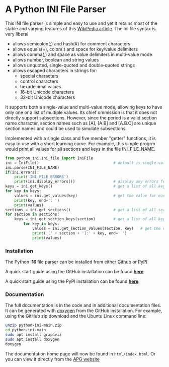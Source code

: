 # A Python INI File Parser

This INI file parser is simple and easy to use and yet
it retains most of the stable and varying features
of this [WikiPedia article](https://en.wikipedia.org/wiki/INI_file).
The ini file syntax is very liberal

-   allows semicolon(;) and hash(#) for comment characters
-   allows equals(=), colon(:) and space for key/value delimiters
-   allows comma(,) and space as value delimiters in multi-value mode
-   allows number, boolean and string values
-   allows unquoted, single-quoted and double-quoted strings
-   allows escaped characters in strings for:
    -   special characters
    -   control characters
    -   hexadecimal values
    -   16-bit Unicode characters
    -   32-bit Unicode characters

It supports both a single-value and multi-value mode,
allowing keys to have only one or a list of multiple values.
Its chief ommission is that it does not directly support subsections.
However, since the period is a valid section name character, section names
such as [A], [A.B] and [A.B.C] are unique section names and could be used to simulate
subsections.

Implemented with a single class and five member "getter" functions, it is easy to use
with a short learning curve. For example, this simple progrm would print all values
for all sections and keys in the file INI_FILE_NAME.

```python
from python_ini.ini_file import IniFile
ini = IniFile()                                 # default is single-value mode
ini.parse(INI_FILE_NAME)
if(ini.errors):
    print('INI FILE ERRORS')
    print(ini.display_errors())                 # display any errors found in the INI file
keys = ini.get_keys()                           # get a list of all keys in the global section
for key in keys:
    values = ini.get_values(key)                # get the value for each key
    print(key, end=': ')
    print(values)
sections = ini.get_sections()                   # get a list of all section names
for section in sections:
    keys = ini.get_section_keys(section)        # get a list of all keys in each section
        for key in keys:
            values = ini.get_section_values(section, key)   # get the value for each section key
            print('[' + section + ']:' + key, end=' ')
            print(values)
```

### Installation

The Python INI file parser can be installed from either
[Github](https://github.com/ldthomas/python-ini)
or
[PyPI](https://pypi.org/project/python-ini/)

A quick start guide using the GitHub installation can be found
[**here**](https://github.com/ldthomas/python-ini/blob/main/docs/quick_github.md).

A quick start guide using the PyPI installation can be found
[**here**](https://github.com/ldthomas/python-ini/blob/main/docs/quick_pip.md).

### Documentation

The full documentation is in the code and in additional documentation files.
It can be generated
with [doxygen](https://www.doxygen.nl/)
from the GitHub installation. For example, using the GitHub zip download
and the Ubuntu Linux command line:

```bash
unzip python-ini-main.zip
cd python-ini-main
sudo apt install graphviz
sudo apt install doxygen
doxygen
```

The documentation home page will now be found in `html/index.html`.
Or you can view it directly from the
[APG website](https://sabnf.com/docs/python-ini/index.html)

